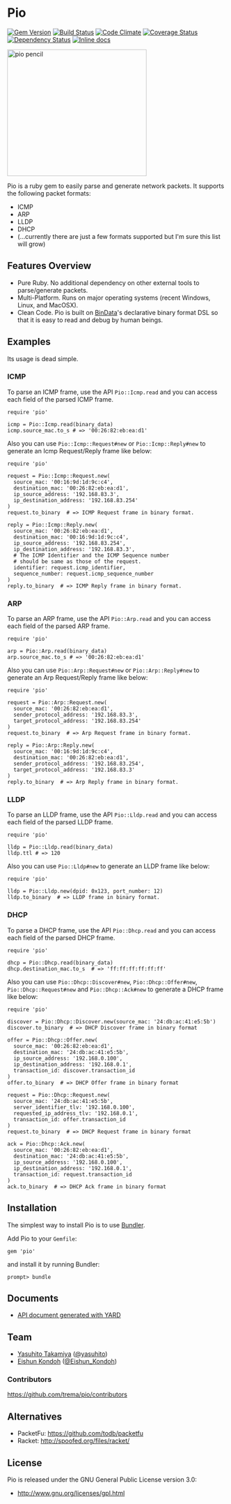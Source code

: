 # Pio

<a href='https://rubygems.org/gems/pio'><img src='http://img.shields.io/gem/v/pio.svg' alt='Gem Version' /></a>
<a href='https://travis-ci.org/trema/pio'><img src='http://img.shields.io/travis/trema/pio/develop.svg' alt='Build Status' /></a>
<a href='https://codeclimate.com/github/trema/pio'><img src='http://img.shields.io/codeclimate/github/trema/pio.svg' alt='Code Climate' /></a>
<a href='https://coveralls.io/r/trema/pio?branch=develop'><img src='http://img.shields.io/coveralls/trema/pio/develop.svg' alt='Coverage Status' /></a>
<a href='https://gemnasium.com/trema/pio'><img src='https://gemnasium.com/trema/pio.svg' alt='Dependency Status' /></a>
<a href="http://inch-pages.github.io/github/trema/pio"><img src="http://inch-pages.github.io/github/trema/pio.svg" alt="Inline docs"></a>

<a href="http://www.flickr.com/photos/mongogushi/4226014070/" title="pio pencil by mongo gushi, on Flickr"><img src="http://farm5.staticflickr.com/4022/4226014070_cdeb7c1e5d_n.jpg" width="320" height="290" alt="pio pencil"></a>

Pio is a ruby gem to easily parse and generate network packets. It
supports the following packet formats:

-   ICMP
-   ARP
-   LLDP
-   DHCP
-   (&#x2026;currently there are just a few formats supported but I'm sure this list will grow)

## Features Overview

-   Pure Ruby. No additional dependency on other external tools to
    parse/generate packets.
-   Multi-Platform. Runs on major operating systems (recent Windows,
    Linux, and MacOSX).
-   Clean Code. Pio is built on [BinData](https://github.com/dmendel/bindata)'s declarative binary format DSL
    so that it is easy to read and debug by human beings.

## Examples

Its usage is dead simple.

### ICMP

To parse an ICMP frame, use the API `Pio::Icmp.read` and you can
access each field of the parsed ICMP frame.

    require 'pio'

    icmp = Pio::Icmp.read(binary_data)
    icmp.source_mac.to_s # => '00:26:82:eb:ea:d1'

Also you can use `Pio::Icmp::Request#new` or `Pio::Icmp::Reply#new` to
generate an Icmp Request/Reply frame like below:

    require 'pio'

    request = Pio::Icmp::Request.new(
      source_mac: '00:16:9d:1d:9c:c4',
      destination_mac: '00:26:82:eb:ea:d1',
      ip_source_address: '192.168.83.3',
      ip_destination_address: '192.168.83.254'
    )
    request.to_binary  # => ICMP Request frame in binary format.

    reply = Pio::Icmp::Reply.new(
      source_mac: '00:26:82:eb:ea:d1',
      destination_mac: '00:16:9d:1d:9c:c4',
      ip_source_address: '192.168.83.254',
      ip_destination_address: '192.168.83.3',
      # The ICMP Identifier and the ICMP Sequence number
      # should be same as those of the request.
      identifier: request.icmp_identifier,
      sequence_number: request.icmp_sequence_number
    )
    reply.to_binary  # => ICMP Reply frame in binary format.

### ARP

To parse an ARP frame, use the API `Pio::Arp.read` and you can access
each field of the parsed ARP frame.

    require 'pio'

    arp = Pio::Arp.read(binary_data)
    arp.source_mac.to_s # => '00:26:82:eb:ea:d1'

Also you can use `Pio::Arp::Request#new` or `Pio::Arp::Reply#new` to
generate an Arp Request/Reply frame like below:

    require 'pio'

    request = Pio::Arp::Request.new(
      source_mac: '00:26:82:eb:ea:d1',
      sender_protocol_address: '192.168.83.3',
      target_protocol_address: '192.168.83.254'
    )
    request.to_binary  # => Arp Request frame in binary format.

    reply = Pio::Arp::Reply.new(
      source_mac: '00:16:9d:1d:9c:c4',
      destination_mac: '00:26:82:eb:ea:d1',
      sender_protocol_address: '192.168.83.254',
      target_protocol_address: '192.168.83.3'
    )
    reply.to_binary  # => Arp Reply frame in binary format.

### LLDP

To parse an LLDP frame, use the API `Pio::Lldp.read` and you can
access each field of the parsed LLDP frame.

    require 'pio'

    lldp = Pio::Lldp.read(binary_data)
    lldp.ttl # => 120

Also you can use `Pio::Lldp#new` to generate an LLDP frame like below:

    require 'pio'

    lldp = Pio::Lldp.new(dpid: 0x123, port_number: 12)
    lldp.to_binary  # => LLDP frame in binary format.

### DHCP

To parse a DHCP frame, use the API `Pio::Dhcp.read` and you can access
each field of the parsed DHCP frame.

    require 'pio'

    dhcp = Pio::Dhcp.read(binary_data)
    dhcp.destination_mac.to_s  # => 'ff:ff:ff:ff:ff:ff'

Also you can use `Pio::Dhcp::Discover#new`,
`Pio::Dhcp::Offer#new`, `Pio::Dhcp::Request#new` and
`Pio::Dhcp::Ack#new` to generate a DHCP frame like below:

    require 'pio'

    discover = Pio::Dhcp::Discover.new(source_mac: '24:db:ac:41:e5:5b')
    discover.to_binary  # => DHCP Discover frame in binary format

    offer = Pio::Dhcp::Offer.new(
      source_mac: '00:26:82:eb:ea:d1',
      destination_mac: '24:db:ac:41:e5:5b',
      ip_source_address: '192.168.0.100',
      ip_destination_address: '192.168.0.1',
      transaction_id: discover.transaction_id
    )
    offer.to_binary  # => DHCP Offer frame in binary format

    request = Pio::Dhcp::Request.new(
      source_mac: '24:db:ac:41:e5:5b',
      server_identifier_tlv: '192.168.0.100',
      requested_ip_address_tlv: '192.168.0.1',
      transaction_id: offer.transaction_id
    )
    request.to_binary  # => DHCP Request frame in binary format

    ack = Pio::Dhcp::Ack.new(
      source_mac: '00:26:82:eb:ea:d1',
      destination_mac: '24:db:ac:41:e5:5b',
      ip_source_address: '192.168.0.100',
      ip_destination_address: '192.168.0.1',
      transaction_id: request.transaction_id
    )
    ack.to_binary  # => DHCP Ack frame in binary format

## Installation

The simplest way to install Pio is to use [Bundler](http://gembundler.com/).

Add Pio to your `Gemfile`:

    gem 'pio'

and install it by running Bundler:

    prompt> bundle

## Documents

-   [API document generated with YARD](http://rubydoc.info/github/trema/pio/frames/file/README.md)

## Team

-   [Yasuhito Takamiya](https://github.com/yasuhito) ([@yasuhito](https://twitter.com/yasuhito))
-   [Eishun Kondoh](https://github.com/shun159) ([@Eishun\_Kondoh](https://twitter.com/Eishun_Kondoh))

### Contributors

<https://github.com/trema/pio/contributors>

## Alternatives

-   PacketFu: <https://github.com/todb/packetfu>
-   Racket: <http://spoofed.org/files/racket/>

## License

Pio is released under the GNU General Public License version 3.0:
-   <http://www.gnu.org/licenses/gpl.html>
